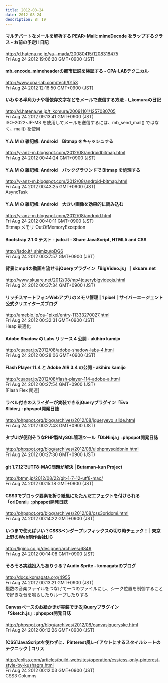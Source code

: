 ```yaml
---
title: 2012-08-24
date: 2012-08-24
description: B! 19
---
```


####  マルチパートなメールを解析する PEAR::Mail::mimeDecode をラップするクラス - お前の予定!! 日記
http://d.hatena.ne.jp/ya--mada/20080415/1208318475<br>
Fri Aug 24 2012 19:06:20 GMT+0900 (JST)<br>


#### mb_encode_mimeheaderの都市伝説を検証する - CPA-LABテクニカル
http://www.cpa-lab.com/tech/0153<br>
Fri Aug 24 2012 12:16:50 GMT+0900 (JST)<br>


####  いわゆる半角カナや種依存文字などをメールで送信する方法 - t_komuraの日記
http://d.hatena.ne.jp/t_komura/20091101/1257080705<br>
Fri Aug 24 2012 09:13:41 GMT+0900 (JST)<br>
ISO-2022-JP-MS を使用してメールを送信するには、mb_send_mail() ではなく、mail() を使用


#### Y.A.M の 雑記帳: Android　Bitmap をキャッシュする
http://y-anz-m.blogspot.com/2012/08/androidbitmap.html<br>
Fri Aug 24 2012 00:44:24 GMT+0900 (JST)<br>


#### Y.A.M の 雑記帳: Android　バックグラウンドで Bitmap を処理する
http://y-anz-m.blogspot.com/2012/08/android-bitmap.html<br>
Fri Aug 24 2012 00:43:25 GMT+0900 (JST)<br>
AsyncTask


#### Y.A.M の 雑記帳: Android　大きい画像を効果的に読み込む
http://y-anz-m.blogspot.com/2012/08/android.html<br>
Fri Aug 24 2012 00:40:11 GMT+0900 (JST)<br>
Bitmap メモリ OutOfMemoryException


#### Bootstrap 2.1.0  テスト - jsdo.it - Share JavaScript, HTML5 and CSS
http://jsdo.it/_shimizu/pDG6<br>
Fri Aug 24 2012 00:37:57 GMT+0900 (JST)<br>


#### 背景にmp4の動画を流せるjQueryプラグイン「BigVideo.js」｜skuare.net
http://www.skuare.net/2012/08/mp4jquerybigvideojs.html<br>
Fri Aug 24 2012 00:37:34 GMT+0900 (JST)<br>


#### リッチスマートフォンWebアプリのメモリ管理 | 1 pixel｜サイバーエージェント公式クリエイターズブログ
http://ameblo.jp/ca-1pixel/entry-11333270027.html<br>
Fri Aug 24 2012 00:32:31 GMT+0900 (JST)<br>
Heap 最適化


#### Adobe Shadow の Labs リリース 4 公開 - akihiro kamijo
http://cuaoar.jp/2012/08/adobe-shadow-labs-4.html<br>
Fri Aug 24 2012 00:28:06 GMT+0900 (JST)<br>


#### Flash Player 11.4 と Adobe AIR 3.4 の公開 - akihiro kamijo
http://cuaoar.jp/2012/08/flash-player-114-adobe-a.html<br>
Fri Aug 24 2012 00:27:54 GMT+0900 (JST)<br>
[Flash Flex 関連]


#### ラベル付きのスライダーが実装できるjQueryプラグイン「Evo Slider」:phpspot開発日誌
http://phpspot.org/blog/archives/2012/08/jqueryevo_slide.html<br>
Fri Aug 24 2012 00:27:43 GMT+0900 (JST)<br>


#### タブUIが便利そうなPHP製MySQL管理ツール「DbNinja」:phpspot開発日誌
http://phpspot.org/blog/archives/2012/08/uiphpmysqldbnin.html<br>
Fri Aug 24 2012 00:27:30 GMT+0900 (JST)<br>


#### git 1.7.12でUTF8-MAC問題が解決 | Butaman-kun Project
http://btmn.jp/2012/08/22/git-1-7-12-utf8-mac/<br>
Fri Aug 24 2012 00:15:18 GMT+0900 (JST)<br>


#### CSS3でブロック要素を折り紙風にたたんだエフェクトを付けられる「oriDomi」:phpspot開発日誌
http://phpspot.org/blog/archives/2012/08/css3oridomi.html<br>
Fri Aug 24 2012 00:14:22 GMT+0900 (JST)<br>


#### いつまで使えばいい？CSS3ベンダープレフィックスの切り時チェック！ | 東京上野のWeb制作会社LIG
http://liginc.co.jp/designer/archives/6849<br>
Fri Aug 24 2012 00:14:08 GMT+0900 (JST)<br>


#### そろそろ実践投入もありうる？Audio Sprite - komagataのブログ
http://docs.komagata.org/4955<br>
Fri Aug 24 2012 00:13:21 GMT+0900 (JST)<br>
複数の音楽ファイルをつなげて一つのファイルにし、シーク位置を制御することで好きな音を鳴らしたりループしたりする


#### Canvasベースのお絵かきが実装できるjQueryプラグイン「Sketch.js」:phpspot開発日誌
http://phpspot.org/blog/archives/2012/08/canvasjqueryske.html<br>
Fri Aug 24 2012 00:12:26 GMT+0900 (JST)<br>


####   [CSS]JavaScriptを使わずに、Pinterest風レイアウトにするスタイルシートのテクニック | コリス
http://coliss.com/articles/build-websites/operation/css/css-only-pinterest-style-by-kushagra.html<br>
Fri Aug 24 2012 00:12:03 GMT+0900 (JST)<br>
CSS3 Columns


